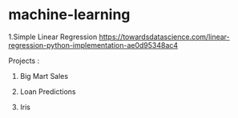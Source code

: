 # machine-learning

1.Simple Linear Regression https://towardsdatascience.com/linear-regression-python-implementation-ae0d95348ac4

Projects : 
   1. Big Mart Sales

   2. Loan Predictions
           
   3. Iris
